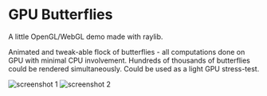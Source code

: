 # GPU Butterflies

A little OpenGL/WebGL demo made with raylib.

Animated and tweak-able flock of butterflies - all computations done on GPU with minimal CPU involvement.
Hundreds of thousands of butterflies could be rendered simultaneously.
Could be used as a light GPU stress-test.

![screenshot 1](images/screenshot01.png)
![screenshot 2](images/screenshot02.png)
